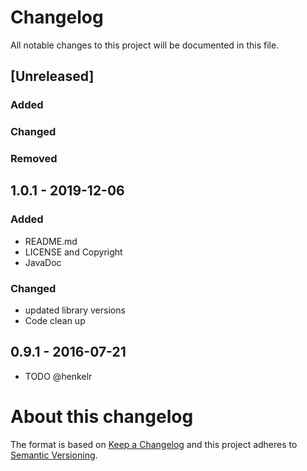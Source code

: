 
# Changelog
All notable changes to this project will be documented in this file.




## [Unreleased]

### Added

### Changed

### Removed






## 1.0.1 - 2019-12-06

### Added
- README.md
- LICENSE and Copyright
- JavaDoc

### Changed
- updated library versions
- Code clean up

## 0.9.1 - 2016-07-21
- TODO @henkelr


# About this changelog

The format is based on [Keep a Changelog](http://keepachangelog.com/en/1.0.0/)
and this project adheres to [Semantic Versioning](http://semver.org/spec/v2.0.0.html).

